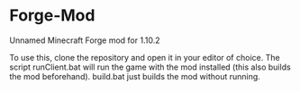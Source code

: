 # Forge-Mod
Unnamed Minecraft Forge mod for 1.10.2

To use this, clone the repository and open it in your editor of choice.
The script runClient.bat will run the game with the mod installed (this also builds the mod beforehand). build.bat just builds the mod without running. 
